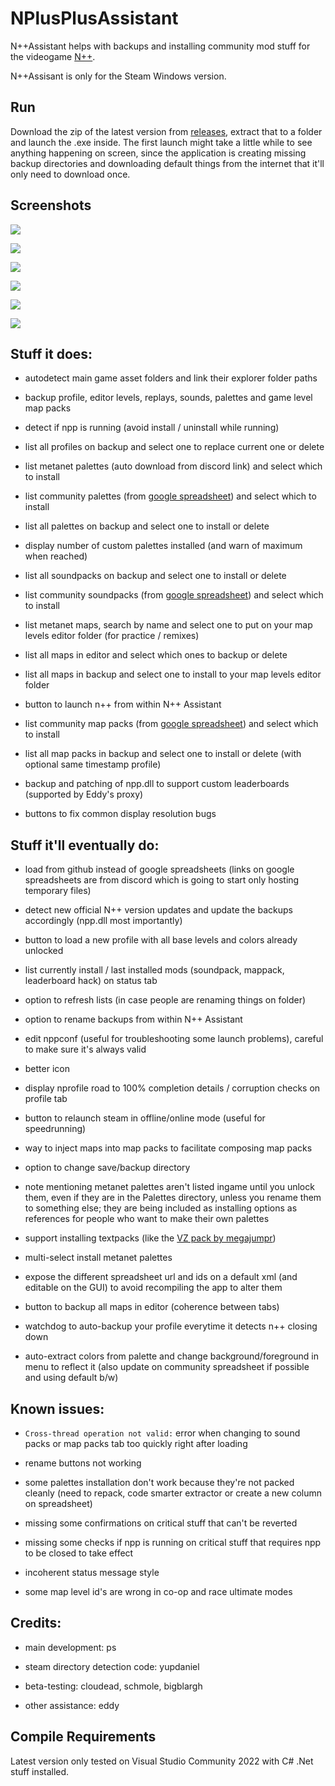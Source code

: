 # NPlusPlusAssistant

N++Assistant helps with backups and installing community mod stuff for the videogame [N++](https://store.steampowered.com/app/230270/N_NPLUSPLUS/).

N++Assisant is only for the Steam Windows version.

## Run

Download the zip of the latest version from [releases](https://github.com/psenough/NPlusPlusAssistant/releases), extract that to a folder and launch the .exe inside. The first launch might take a little while to see anything happening on screen, since the application is creating missing backup directories and downloading default things from the internet that it'll only need to download once.

## Screenshots

![](screen01.png)

![](screen02.jpg)

![](screen03.jpg)

![](screen04.jpg)

![](screen05.jpg)

![](screen06.jpg)

## Stuff it does:

* autodetect main game asset folders and link their explorer folder paths

* backup profile, editor levels, replays, sounds, palettes and game level map packs

* detect if npp is running (avoid install / uninstall while running)

* list all profiles on backup and select one to replace current one or delete

* list metanet palettes (auto download from discord link) and select which to install

* list community palettes (from [google spreadsheet](https://docs.google.com/spreadsheets/d/1I2f87Qhfs6rxzZq5dQRDbLKYyaGLqTdCkLqfNfrw1Mk/edit#gid=0])) and select which to install

* list all palettes on backup and select one to install or delete

* display number of custom palettes installed (and warn of maximum when reached)

* list all soundpacks on backup and select one to install or delete

* list community soundpacks (from [google spreadsheet](https://docs.google.com/spreadsheets/d/18PshamVuDNyH396a7U3YDFQmCw18s4gIVZ_WrFODRd4/edit#gid=0])) and select which to install

* list metanet maps, search by name and select one to put on your map levels editor folder (for practice / remixes)

* list all maps in editor and select which ones to backup or delete

* list all maps in backup and select one to install to your map levels editor folder

* button to launch n++ from within N++ Assistant

* list community map packs (from [google spreadsheet](https://docs.google.com/spreadsheets/d/18PshamVuDNyH396a7U3YDFQmCw18s4gIVZ_WrFODRd4/edit#gid=1470738075])) and select which to install

* list all map packs in backup and select one to install or delete (with optional same timestamp profile)

* backup and patching of npp.dll to support custom leaderboards (supported by Eddy's proxy)

* buttons to fix common display resolution bugs

## Stuff it'll eventually do:

* load from github instead of google spreadsheets (links on google spreadsheets are from discord which is going to start only hosting temporary files)

* detect new official N++ version updates and update the backups accordingly (npp.dll most importantly)

* button to load a new profile with all base levels and colors already unlocked

* list currently install / last installed mods (soundpack, mappack, leaderboard hack) on status tab

* option to refresh lists (in case people are renaming things on folder)

* option to rename backups from within N++ Assistant

* edit nppconf (useful for troubleshooting some launch problems), careful to make sure it's always valid

* better icon

* display nprofile road to 100% completion details / corruption checks on profile tab

* button to relaunch steam in offline/online mode (useful for speedrunning)

* way to inject maps into map packs to facilitate composing map packs

* option to change save/backup directory

* note mentioning metanet palettes aren't listed ingame until you unlock them, even if they are in the Palettes directory, unless you rename them to something else; they are being included as installing options as references for people who want to make their own palettes

* support installing textpacks (like the [VZ pack by megajumpr](https://docs.google.com/spreadsheets/d/18PshamVuDNyH396a7U3YDFQmCw18s4gIVZ_WrFODRd4/edit#gid=1000190067))

* multi-select install metanet palettes

* expose the different spreadsheet url and ids on a default xml (and editable on the GUI) to avoid recompiling the app to alter them

* button to backup all maps in editor (coherence between tabs)

* watchdog to auto-backup your profile everytime it detects n++ closing down

* auto-extract colors from palette and change background/foreground in menu to reflect it (also update on community spreadsheet if possible and using default b/w)

## Known issues:

* `Cross-thread operation not valid:` error when changing to sound packs or map packs tab too quickly right after loading

* rename buttons not working

* some palettes installation don't work because they're not packed cleanly (need to repack, code smarter extractor or create a new column on spreadsheet)

* missing some confirmations on critical stuff that can't be reverted

* missing some checks if npp is running on critical stuff that requires npp to be closed to take effect

* incoherent status message style

* some map level id's are wrong in co-op and race ultimate modes

## Credits:

* main development: ps

* steam directory detection code: yupdaniel

* beta-testing: cloudead, schmole, bigblargh

* other assistance: eddy

## Compile Requirements

Latest version only tested on Visual Studio Community 2022 with C# .Net stuff installed.

